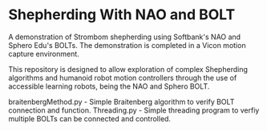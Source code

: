# Shepherding With NAO and BOLT
A demonstration of Strombom shepherding using Softbank's NAO and Sphero Edu's BOLTs. The demonstration is completed in a Vicon motion capture environment.

This repository is designed to allow exploration of complex Shepherding algorithms and humanoid robot motion controllers through the use of accessible learning robots, being the NAO and Sphero BOLT. 

braitenbergMethod.py - Simple Braitenberg algorithm to verify BOLT connection and function.
Threading.py - Simple threading program to verfiy multiple BOLTs can be connected and controlled.


